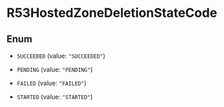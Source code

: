 

# R53HostedZoneDeletionStateCode

## Enum


* `SUCCEEDED` (value: `"SUCCEEDED"`)

* `PENDING` (value: `"PENDING"`)

* `FAILED` (value: `"FAILED"`)

* `STARTED` (value: `"STARTED"`)




